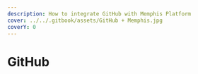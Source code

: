 ```yaml
---
description: How to integrate GitHub with Memphis Platform
cover: ../../.gitbook/assets/GitHub + Memphis.jpg
coverY: 0
---
```


# GitHub

